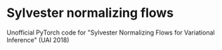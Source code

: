 # Sylvester normalizing flows

Unofficial PyTorch code for "Sylvester Normalizing Flows for Variational Inference" (UAI 2018)
